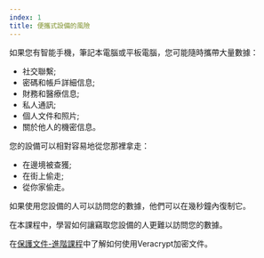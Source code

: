 ```yaml
---
index: 1
title: 便攜式設備的風險
---
```

如果您有智能手機，筆記本電腦或平板電腦，您可能隨時攜帶大量數據：

*    社交聯繫;
*  密碼和帳戶詳細信息;
*  財務和醫療信息;
*  私人通訊;
*  個人文件和照片;
*  關於他人的機密信息。

您的設備可以相對容易地從您那裡拿走：

*    在邊境被查獲;
*  在街上偷走;
*  從你家偷走。

如果使用您設備的人可以訪問您的數據，他們可以在幾秒鐘內復制它。

在本課程中，學習如何讓竊取您設備的人更難以訪問您的數據。

在[保護文件-進階課程](umbrella://information/protecting-files/advanced)中了解如何使用Veracrypt加密文件。